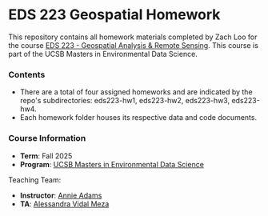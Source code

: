 # EDS 223 Geospatial Homework 

This repository contains all homework materials completed by Zach Loo for the course [EDS 223 - Geospatial Analysis & Remote Sensing](https://bren.ucsb.edu/courses/eds-223). This course is part of the UCSB Masters in Environmental Data Science.

### Contents
- There are a total of four assigned homeworks and are indicated by the repo's subdirectories: eds223-hw1, eds223-hw2, eds223-hw3, eds223-hw4.
- Each homework folder houses its respective data and code documents.

### Course Information
- **Term**: Fall 2025
- **Program**: [UCSB Masters in Environmental Data Science](https://bren.ucsb.edu/masters-programs/master-environmental-data-science)

Teaching Team:
- **Instructor**: [Annie Adams](https://annieradams.github.io/)
- **TA**: [Alessandra Vidal Meza](https://avidalmeza.com/)
